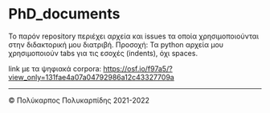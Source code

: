 # PhD_documents
Το παρόν repository περιέχει αρχεία και issues τα οποία χρησιμοποιούνται στην διδακτορική μου διατριβή.
Προσοχή: Τα python αρχεία μου χρησιμοποιούν tabs για τις εσοχές (indents), όχι spaces.

link με τα ψηφιακά corpora: https://osf.io/f97a5/?view_only=131fae4a07a04792986a12c43327709a



------------------------------
© Πολύκαρπος Πολυκαρπίδης 2021-2022
